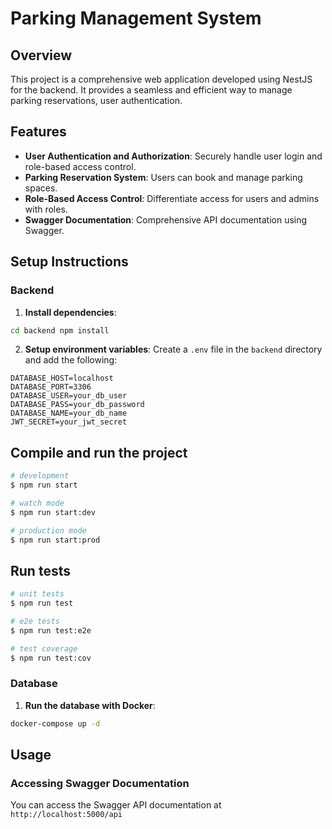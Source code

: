 # Parking Management System

## Overview

This project is a comprehensive web application developed using NestJS for the backend. It provides a seamless and efficient way to manage parking reservations, user authentication.

## Features

- **User Authentication and Authorization**: Securely handle user login and role-based access control.
- **Parking Reservation System**: Users can book and manage parking spaces.
- **Role-Based Access Control**: Differentiate access for users and admins with roles.
- **Swagger Documentation**: Comprehensive API documentation using Swagger.

## Setup Instructions 

### Backend 

1. **Install dependencies**: 
  ```bash 
  cd backend npm install 
  ``` 

2. **Setup environment variables**: Create a `.env` file in the `backend` directory and add the following: 
```plaintext 
DATABASE_HOST=localhost 
DATABASE_PORT=3306 
DATABASE_USER=your_db_user 
DATABASE_PASS=your_db_password 
DATABASE_NAME=your_db_name 
JWT_SECRET=your_jwt_secret 
```

## Compile and run the project

```bash
# development
$ npm run start

# watch mode
$ npm run start:dev

# production mode
$ npm run start:prod
```

## Run tests

```bash
# unit tests
$ npm run test

# e2e tests
$ npm run test:e2e

# test coverage
$ npm run test:cov
```

### Database 

1. **Run the database with Docker**: 
```bash 
docker-compose up -d 
```

## Usage

### Accessing Swagger Documentation 
You can access the Swagger API documentation at `http://localhost:5000/api`